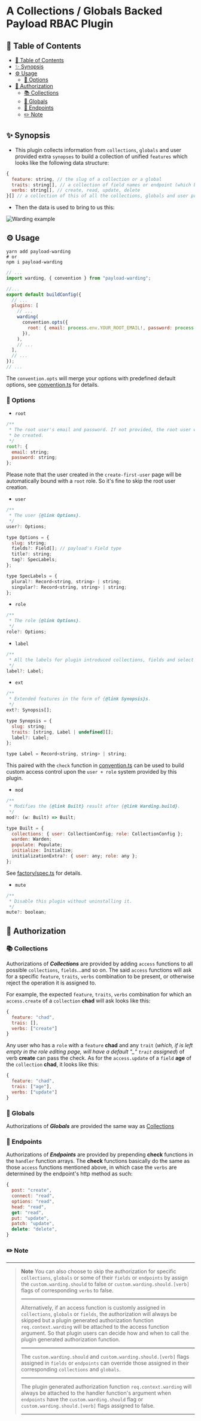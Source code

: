 # A Collections / Globals Backed Payload RBAC Plugin

## 📖 Table of Contents <a name="table-of-contents"></a>

- [📖 Table of Contents](#table-of-contents)
- [✨ Synopsis](#synopsis)
- [⚙️ Usage](#usage)
    - [🎨 Options](#options)
- [🔐 Authorization](#authorization)
    - [📚 Collections](#collections)
    - [🧭 Globals](#globals)
    - [🌠 Endpoints](#endpoints)
    - [✏️ Note](#note)

## ✨ Synopsis <a name="synopsis"></a>

* This plugin collects information from `collections`, `globals` and user provided extra `synopses` to build a collection of unified `features` which looks like the following data structure:
```javascript
{
  feature: string, // the slug of a collection or a global
  traits: string[], // a collection of field names or endpoint (which belongs to the collection or global) paths
  verbs: string[], // create, read, update, delete
}[] // a collection of this of all the collections, globals and user provided synopses
```

* Then the data is used to bring to us this:

![Warding example](assets/readme/warding-example.gif)

## ⚙️ Usage <a name="usage"></a>

```shell
yarn add payload-warding
# or
npm i payload-warding
```

```javascript
// ...
import warding, { convention } from "payload-warding";

//...
export default buildConfig({
  // ...
  plugins: [
    // ...
    warding(
      convention.opts({
        root: { email: process.env.YOUR_ROOT_EMAIL!, password: process.env.YOUR_ROOT_PASSWORD! },
      }),
    ),
    // ...
  ],
  // ...
});
// ...
```

The `convention.opts` will merge your options with predefined default options, see [convention.ts](src/convention.ts) for details.

### 🎨 Options <a name="options"></a>

* `root`
```javascript
/**
 * The root user's email and password. If not provided, the root user will not
 * be created.
 */
root?: {
  email: string;
  password: string;
};
```
Please note that the user created in the `create-first-user` page will be automatically bound with a `root` role. So it's fine to skip the root user creation.
* `user`
```javascript
/**
 * The user {@link Options}.
 */
user?: Options;

type Options = {
  slug: string;
  fields?: Field[]; // payload's Field type
  title?: string;
  tag?: SpecLabels;
};

type SpecLabels = {
  plural?: Record<string, string> | string;
  singular?: Record<string, string> | string;
};
```
* `role`
```javascript
/**
 * The role {@link Options}.
 */
role?: Options;
```
* `label`
```javascript
/**
 * All the labels for plugin introduced collections, fields and select options.
 */
label?: Label;
```
* `ext`
```javascript
/**
 * Extended features in the form of {@link Synopsis}s.
 */
ext?: Synopsis[];

type Synopsis = {
  slug: string;
  traits: [string, Label | undefined][];
  label?: Label;
};

type Label = Record<string, string> | string;
```
This paired with the `check` function in [convention.ts](src/convention.ts) can be used to build custom access control upon the `user + role` system provided by this plugin.
* `mod`
```javascript
/**
 * Modifies the {@link Built} result after {@link Warding.build}.
 */
mod?: (w: Built) => Built;

type Built = {
  collections: { user: CollectionConfig; role: CollectionConfig };
  warden: Warden;
  populate: Populate;
  initialize: Initialize;
  initializationExtra?: { user: any; role: any };
};
```
See [factory/spec.ts](src/factory/spec.ts) for details.
* `mute`
```javascript
/**
 * Disable this plugin without uninstalling it.
 */
mute?: boolean;
```

## 🔐 Authorization <a name="authorization"></a>

### 📚 Collections <a name="collections"></a>

Authorizations of ***Collections*** are provided by adding `access` functions to all possible `collections`, `fields`...and so on. The said `access` functions will ask for a specific `feature`, `traits`, `verbs` combination to be present, or otherwise reject the operation it is assigned to. 

For example, the expected `feature`, `traits`, `verbs` combination for which an `access.create` of a `collection` **chad** will ask looks like this:
```javascript
{
  feature: "chad",
  trais: [],
  verbs: ["create"]
}
```
Any user who has a `role` with a `feature` **chad** and any `trait` (*which, if is left empty in the role editing page, will have a default "_" `trait` assigned*) of verb **create** can pass the check. As for the `access.update` of a `field` **age** of the `collection` **chad**, it looks like this:
```javascript
{
  feature: "chad",
  trais: ["age"],
  verbs: ["update"]
}
```

### 🧭 Globals <a name="globals"></a>

Authorizations of ***Globals*** are provided the same way as [Collections](#collections)

### 🌠 Endpoints <a name="endpoints"></a>

Authorizations of ***Endpoints*** are provided by prepending **check** functions in the `handler` function arrays. The **check** functions basically do the same as those `access` functions mentioned above, in which case the `verbs` are determined by the endpoint's http method as such:
```javascript
{
  post: "create",
  connect: "read",
  options: "read",
  head: "read",
  get: "read",
  put: "update",
  patch: "update",
  delete: "delete",
}
```
### ✏️ Note <a name="note"></a>
***
> **Note**
> You can also choose to skip the authorization for specific `collections`, `globals` or some of their `fields` or `endpoints` by assign the `custom.warding.should` to false or `custom.warding.should.[verb]` flags of corresponding `verbs` to false. 
> ***
> Alternatively, if an access function is customly assigned in `collections`, `globals` or `fields`, the authorization will always be skipped but a plugin generated authorization function `req.context.warding` will be attached to the access function argument. So that plugin users can decide how and when to call the plugin generated authorization function.
> ***
> The `custom.warding.should` and `custom.warding.should.[verb]` flags assigned in `fields` or `endpoints` can override those assigned in their corresponding `collections` and `globals`.
> ***
> The plugin generated authorization function `req.context.warding` will always be attached to the handler function's argument when `endpoints` have the `custom.warding.should` flag or `custom.warding.should.[verb]` flags assigned to false.
> ***